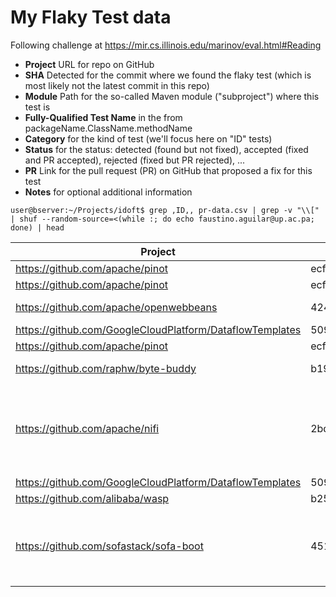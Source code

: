 # My Flaky Test data

Following challenge at https://mir.cs.illinois.edu/marinov/eval.html#Reading


- **Project** URL for repo on GitHub
- **SHA** Detected for the commit where we found the flaky test (which is most likely not the latest commit in this repo)
- **Module** Path for the so-called Maven module ("subproject") where this test is
- **Fully-Qualified Test Name** in the from packageName.ClassName.methodName
- **Category** for the kind of test (we'll focus here on "ID" tests)
- **Status** for the status: detected (found but not fixed), accepted (fixed and PR accepted), rejected (fixed but PR rejected), ...
- **PR** Link for the pull request (PR) on GitHub that proposed a fix for this test
- **Notes** for optional additional information 

```
user@bserver:~/Projects/idoft$ grep ,ID,, pr-data.csv | grep -v "\\[" | shuf --random-source=<(while :; do echo faustino.aguilar@up.ac.pa; done) | head
```

|Project|SHA|Module|Fully-Qualified Test Name|Category|Status|PR|Notes|
|---|---|---|---|---|---|---|---|
|https://github.com/apache/pinot|ecf41be2ecd007853c2db19e1c6a038cf356cb9e|pinot-core|org.apache.pinot.queries.ExplainPlanQueriesTest.testSelectAggregate|ID||||
|https://github.com/apache/pinot|ecf41be2ecd007853c2db19e1c6a038cf356cb9e|pinot-core|org.apache.pinot.queries.NullEnabledQueriesTest.testQueriesWithDictFloatColumn|ID||||
|https://github.com/apache/openwebbeans|424af4bb7285b806d3e3efe5020cd3e440e0a4ff|webbeans-tck-jakart|org.jboss.cdi.tck.tests.extensions.configurators.observerMethod.ObserverMethodConfiguratorTest.notifyAcceptingConsumerNotified|ID||||
|https://github.com/GoogleCloudPlatform/DataflowTemplates|5094c7b39de511c9ed441d9fde28553a88f68e4b|.|com.google.cloud.teleport.templates.common.DatastoreConvertersTest.testCheckNoKeyBothCorrectAndInvalid|ID||||
|https://github.com/apache/pinot|ecf41be2ecd007853c2db19e1c6a038cf356cb9e|pinot-core|org.apache.pinot.queries.ExplainPlanQueriesTest.testSelectColumnsUsingFilterOnInvertedIndexColumn|ID||||
|https://github.com/raphw/byte-buddy|b19eabacf6a9df26641052037666566b2152ce9f|byte-buddy-dep|net.bytebuddy.description.method.MethodDescriptionLatentTest.testToString|ID||||
|https://github.com/apache/nifi|2bd752d868a8f3e36113b078bb576cf054e945e8|nifi-nar-bundles/nifi-ldap-iaa-providers-bundle/nifi-ldap-iaa-providers|org.apache.nifi.ldap.tenants.LdapUserGroupProviderTest.testSearchUsersAndGroupsMembershipThroughUsersCaseInsensitive|ID||||
|https://github.com/GoogleCloudPlatform/DataflowTemplates|5094c7b39de511c9ed441d9fde28553a88f68e4b|.|com.google.cloud.teleport.bigtable.CassandraRowMapperFnTest.testSmallIntColumn|ID||||
|https://github.com/alibaba/wasp|b2593d8e4b31ca6da0cd2f3e18356338d9b6dace|.|com.alibaba.wasp.master.TestRestartCluster.testClusterRestart|ID||||
|https://github.com/sofastack/sofa-boot|451b5c513ceb13317ea7b53c656dde2a597867df|sofa-boot-project/sofa-boot-starters/log-sofa-boot-starter|com.alipay.sofa.common.boot.logging.test.LogConfigTest.testLogConfig|ID||||